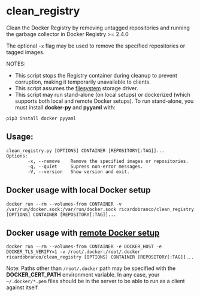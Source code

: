 # clean_registry
Clean the Docker Registry by removing untagged repositories and running the garbage collector in Docker Registry >= 2.4.0

The optional `-x` flag may be used to remove the specified repositories or tagged images.

NOTES:
  - This script stops the Registry container during cleanup to prevent corruption, making it temporarily unavailable to clients.
  - This script assumes the [filesystem](https://github.com/docker/distribution/blob/master/docs/configuration.md#storage) storage driver.
  - This script may run stand-alone (on local setups) or dockerized (which supports both local and remote Docker setups). To run stand-alone, you must install **docker-py** and **pyyaml** with:
  
  `pip3 install docker pyyaml`
  
## Usage:

```
clean_registry.py [OPTIONS] CONTAINER [REPOSITORY[:TAG]]...
Options:
        -x, --remove    Remove the specified images or repositories.
        -q, --quiet     Supress non-error messages.
        -V, --version   Show version and exit.
```

## Docker usage with local Docker setup

`docker run --rm --volumes-from CONTAINER -v /var/run/docker.sock:/var/run/docker.sock ricardobranco/clean_registry [OPTIONS] CONTAINER [REPOSITORY[:TAG]]...`

## Docker usage with [remote Docker setup](https://docs.docker.com/engine/security/https/#secure-by-default)

`docker run --rm --volumes-from CONTAINER -e DOCKER_HOST -e DOCKER_TLS_VERIFY=1 -v /root/.docker:/root/.docker ricardobranco/clean_registry [OPTIONS] CONTAINER [REPOSITORY[:TAG]]...`

Note: Paths other than `/root/.docker` path may be specified with the **DOCKER_CERT_PATH** environment variable.  In any case, your `~/.docker/*.pem` files should be in the server to be able to run as a client against itself.
